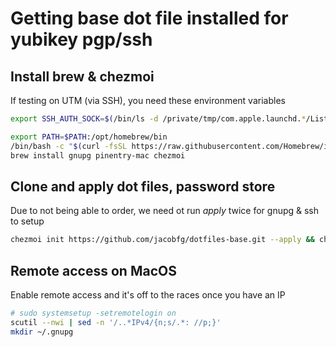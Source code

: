 # Getting base dot file installed for yubikey pgp/ssh

## Install brew & chezmoi

If testing on UTM (via SSH), you need these environment variables

```zsh
export SSH_AUTH_SOCK=$(/bin/ls -d /private/tmp/com.apple.launchd.*/Listeners)
```

```zsh
export PATH=$PATH:/opt/homebrew/bin
/bin/bash -c "$(curl -fsSL https://raw.githubusercontent.com/Homebrew/install/HEAD/install.sh)"
brew install gnupg pinentry-mac chezmoi
```

## Clone and apply dot files, password store

Due to not being able to order, we need ot run _apply_ twice for gnupg & ssh to setup

```zsh
chezmoi init https://github.com/jacobfg/dotfiles-base.git --apply && chezmoi apply
```

## Remote access on MacOS   

Enable remote access and it's off to the races once you have an IP

```zsh
# sudo systemsetup -setremotelogin on
scutil --nwi | sed -n '/..*IPv4/{n;s/.*: //p;}'
mkdir ~/.gnupg
```
